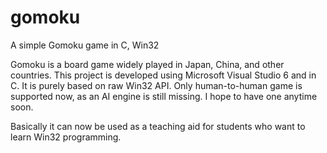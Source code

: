 # gomoku
A simple Gomoku game in C, Win32

Gomoku is a board game widely played in Japan, China, and other countries. This project is developed using Microsoft Visual Studio 6 and in C. It is purely based on raw Win32 API. Only human-to-human game is supported now, as an AI engine is still missing. I hope to have one anytime soon.

Basically it can now be used as a teaching aid for students who want to learn Win32 programming.
